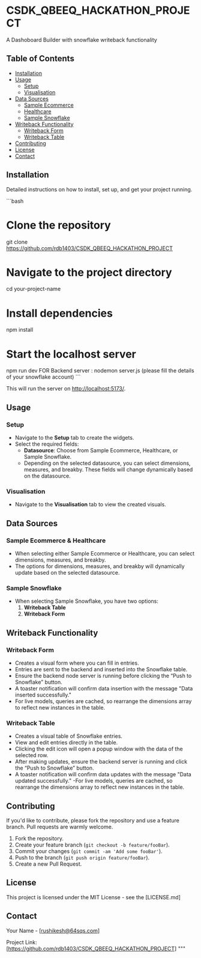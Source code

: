 # CSDK_QBEEQ_HACKATHON_PROJECT
A Dashoboard Builder with snowflake writeback functionality

## Table of Contents

- [Installation](#installation)
- [Usage](#usage)
  - [Setup](#setup)
  - [Visualisation](#visualisation)
- [Data Sources](#data-sources)
  - [Sample Ecommerce](#sample-ecommerce)
  - [Healthcare](#healthcare)
  - [Sample Snowflake](#sample-snowflake)
- [Writeback Functionality](#writeback-functionality)
  - [Writeback Form](#writeback-form)
  - [Writeback Table](#writeback-table)
- [Contributing](#contributing)
- [License](#license)
- [Contact](#contact)

## Installation

Detailed instructions on how to install, set up, and get your project running.

\`\`\`bash
# Clone the repository
git clone https://github.com/rdb1403/CSDK_QBEEQ_HACKATHON_PROJECT

# Navigate to the project directory
cd your-project-name

# Install dependencies
npm install

# Start the localhost server
npm run dev
FOR Backend server : nodemon server.js (please fill the details of your snowflake account)
\`\`\`

This will run the server on [http://localhost:5173/](http://localhost:5173/).

## Usage

### Setup

- Navigate to the **Setup** tab to create the widgets.
- Select the required fields:
  - **Datasource**: Choose from Sample Ecommerce, Healthcare, or Sample Snowflake.
  - Depending on the selected datasource, you can select dimensions, measures, and breakby. These fields will change dynamically based on the datasource.

### Visualisation

- Navigate to the **Visualisation** tab to view the created visuals.

## Data Sources

### Sample Ecommerce & Healthcare

- When selecting either Sample Ecommerce or Healthcare, you can select dimensions, measures, and breakby.
- The options for dimensions, measures, and breakby will dynamically update based on the selected datasource.

### Sample Snowflake

- When selecting Sample Snowflake, you have two options:
  1. **Writeback Table**
  2. **Writeback Form**

## Writeback Functionality

### Writeback Form

- Creates a visual form where you can fill in entries.
- Entries are sent to the backend and inserted into the Snowflake table.
- Ensure the backend node server is running before clicking the “Push to Snowflake” button.
- A toaster notification will confirm data insertion with the message "Data inserted successfully."
- For live models, queries are cached, so rearrange the dimensions array to reflect new instances in the table.

### Writeback Table

- Creates a visual table of Snowflake entries.
- View and edit entries directly in the table.
- Clicking the edit icon will open a popup window with the data of the selected row.
- After making updates, ensure the backend server is running and click the “Push to Snowflake” button.
- A toaster notification will confirm data updates with the message "Data updated successfully."
-For live models, queries are cached, so rearrange the dimensions array to reflect new instances in the table.

## Contributing

If you'd like to contribute, please fork the repository and use a feature branch. Pull requests are warmly welcome.

1. Fork the repository.
2. Create your feature branch (`git checkout -b feature/fooBar`).
3. Commit your changes (`git commit -am 'Add some fooBar'`).
4. Push to the branch (`git push origin feature/fooBar`).
5. Create a new Pull Request.

## License

This project is licensed under the MIT License - see the [LICENSE.md]

## Contact

Your Name - [rushikesh@64sqs.com]

Project Link: [https://github.com/rdb1403/CSDK_QBEEQ_HACKATHON_PROJECT]
"""

